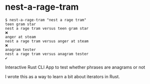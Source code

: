 # nest-a-rage-tram

	$ nest-a-rage-tram "nest a rage tram"
	teen gram star
	nest a rage tram versus teen gram star
	❌
	anger at steam
	nest a rage tram versus anger at steam
	❌
	anagram tester
	nest a rage tram versus anagram tester
	✔️

 
Interactive Rust CLI App to test whether phrases are anagrams or not

I wrote this as a way to learn a bit about iterators in Rust.  
